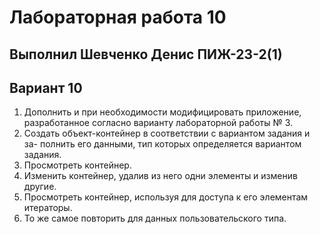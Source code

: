 # Лабораторная работа 10
## Выполнил Шевченко Денис ПИЖ-23-2(1)
## Вариант 10
1. Дополнить и при необходимости модифицировать приложение,
разработанное согласно варианту лабораторной работы № 3.
2. Создать объект-контейнер в соответствии с вариантом задания и за-
полнить его данными, тип которых определяется вариантом задания.
3. Просмотреть контейнер.
4. Изменить контейнер, удалив из него одни элементы и изменив
другие.
5. Просмотреть контейнер, используя для доступа к его элементам
итераторы.
6. То же самое повторить для данных пользовательского типа.
